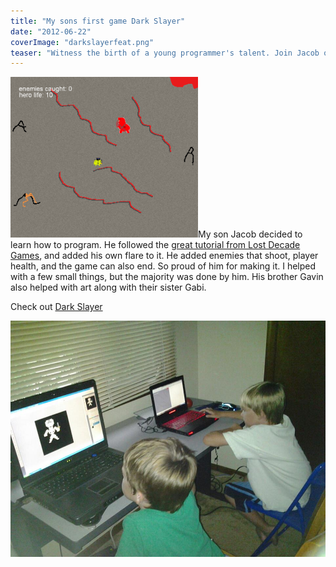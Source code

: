 ```yaml
---
title: "My sons first game Dark Slayer"
date: "2012-06-22"
coverImage: "darkslayerfeat.png"
teaser: "Witness the birth of a young programmer's talent. Join Jacob on his programming journey as he develops his first game, Dark Slayer. Experience the thrill of enemies, player health, and an epic quest. Support the next generation of game developers!"
---
```


[![](images/darkslayer-300x257.png "darkslayer")](http://www.somethinghitme.com/projects/darkslayer/)My son Jacob decided to learn how to program. He followed the [great tutorial from Lost Decade Games](http://www.lostdecadegames.com/how-to-make-a-simple-html5-canvas-game/), and added his own flare to it. He added enemies that shoot, player health, and the game can also end. So proud of him for making it. I helped with a few small things, but the majority was done by him. His brother Gavin also helped with art along with their sister Gabi.

Check out [Dark Slayer](http://www.somethinghitme.com/projects/darkslayer/)

![](images/11Y88.jpg "Boys working hard on game")
